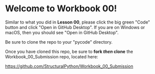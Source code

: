 # Welcome to Workbook 00!

Similar to what you did in **Lesson 00**, please click the big green "Code" button and click "Open in GitHub Desktop". If you are on Windows or macOS, then you should see "Open in GitHub Desktop".

Be sure to clone the repo to your "pycode" directory.

Once you have cloned this repo, be sure to **fork _then_ clone** the Workbook_00_Submission repo, located here:

https://github.com/StructuralPython/Workbook_00_Submission

